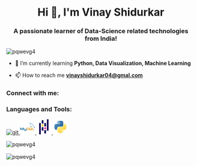 <h1 align="center">Hi 👋, I'm Vinay Shidurkar</h1>
<h3 align="center">A passionate learner of Data-Science related technologies from India!</h3>

<p align="left"> <img src="https://komarev.com/ghpvc/?username=pqwevg4&label=Profile%20views&color=0e75b6&style=flat" alt="pqwevg4" /> </p>

- 🌱 I’m currently learning **Python, Data Visualization, Machine Learning**

- 📫 How to reach me **vinayshidurkar04@gmal.com**

<h3 align="left">Connect with me:</h3>
<p align="left">
</p>

<h3 align="left">Languages and Tools:</h3>
<p align="left"> <a href="https://git-scm.com/" target="_blank" rel="noreferrer"> <img src="https://www.vectorlogo.zone/logos/git-scm/git-scm-icon.svg" alt="git" width="40" height="40"/> </a> <a href="https://www.mysql.com/" target="_blank" rel="noreferrer"> <img src="https://raw.githubusercontent.com/devicons/devicon/master/icons/mysql/mysql-original-wordmark.svg" alt="mysql" width="40" height="40"/> </a> <a href="https://pandas.pydata.org/" target="_blank" rel="noreferrer"> <img src="https://raw.githubusercontent.com/devicons/devicon/2ae2a900d2f041da66e950e4d48052658d850630/icons/pandas/pandas-original.svg" alt="pandas" width="40" height="40"/> </a> <a href="https://www.python.org" target="_blank" rel="noreferrer"> <img src="https://raw.githubusercontent.com/devicons/devicon/master/icons/python/python-original.svg" alt="python" width="40" height="40"/> </a> </p>

<p><img align="center" src="https://github-readme-stats.vercel.app/api/top-langs?username=pqwevg4&show_icons=true&locale=en&layout=compact" alt="pqwevg4" /></p>

<p><img align="center" src="https://github-readme-streak-stats.herokuapp.com/?user=pqwevg4&" alt="pqwevg4" /></p>
